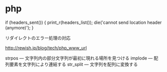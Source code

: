 # php
if (headers_sent()) {
    print_r(headers_list());
    die('cannot send location header (anymore)');
}

リダイレクトのエラー処理の対応


http://rewish.jp/blog/tech/php_www_url


strpos — 文字列内の部分文字列が最初に現れる場所を見つける
implode — 配列要素を文字列により連結する
str_split — 文字列を配列に変換する
